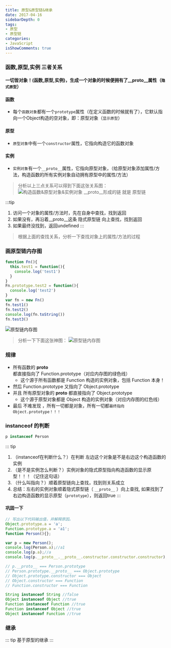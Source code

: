 ```yaml
---
title: 原型&原型链&继承
date: 2017-04-16
sidebarDepth: 0
tags:
- 原型
- 原型链
categories:
- JavaScript
isShowComments: true
---
```


### 函数,原型,实例 三者关系

#### 一切皆对象！(函数,原型,实例)，生成一个对象的时候便拥有了__proto__属性（`隐式原型`）

#### 函数
 + 每个`函数对象`都有一个`prototype`属性（在定义函数的时候就有了），它默认指向一个Object构造的空对象，即：原型对象（`显示原型`）

#### 原型
 + `原型对象`中有一个`constructor`属性，它指向构造它的函数对象

#### 实例
 + `实例对象`有一个`__proto__`属性，它指向原型对象，（给原型对象添加属性/方法，构造函数的所有实例对象自动拥有原型中的属性/方法）


> 分析以上三点关系可以得到下面这张关系图：
![构造函数&原型对象&实例对象](/my-vue-press-blog/img/interview/proto-relation.jpg)
> __proto__形成的链 就是 原型链

:::tip
1. 访问一个对象的属性/方法时，先在自身中查找，找到返回
2. 如果没有，再沿着__proto__这条 隐式原型链 向上查找，找到返回
3. 如果最终没找到，返回undefined
:::

> 根据上面的查找关系，分析一下查找对象上的属性/方法的过程
### 画原型链内存图
```js
function Fn(){
  this.test1 = function(){
    console.log('test1')
  }
}
Fn.prototype.test2 = function(){
  console.log('test2')
}
var fn = new Fn()
fn.test1()
fn.test2()
console.log(fn.toString())
fn.test3()
```

![原型链内存图](/my-vue-press-blog/img/interview/proto-memory.png)


> 分析一下下面这张神图：
![原型链内存图](/my-vue-press-blog/img/interview/proto.jpg)

### 规律
+ 所有函数的 __proto__ 都直接指向了 Function.prototype（对应内存图的绿色线）
  - 这个源于所有函数都是 Function 构造的实例对象，包括 Function 本身！
+ 然后 Function.prototype 又指向了 Object.prototype
+ 并且 所有原型对象的 __proto__ 都直接指向了 Object.prototype
  - 这个源于原型对象都是 Object 构造的实例对象（对应内存图的红色线）
+ 最后 不难发现 ，所有一切都是对象，所有一切都`最终指向 Object.prototype！！！`


### instanceof 的判断
```js
p instanceof Person
```
::: tip
1. （instanceof在判断什么？）在判断 左边这个对象是不是右边这个构造函数的实例
2. （是不是实例怎么判断？）实例对象的隐式原型指向构造函数的显示原型！！！（记住这句话）
3. （什么叫指向？）顺着原型链向上查找，找到则关系成立
4. 总结：左右的实例对象顺着隐式原型链（ `__proto__` ）向上查找, 如果找到了 右边构造函数的显示原型（`prototype`），则返回true
:::

#### 巩固一下
```js
// 写出以下代码输出值，并解释原因。
Object.prototype.a = 'a';
Function.prototype.a = 'a1';
function Person(){};

var p = new Person();
console.log(Person.a);//a1
console.log(p.a);//a
console.log(p.__proto__.__proto__.constructor.constructor.constructor);//ƒ Function() { [native code] }

// p.__proto__ === Person.prototype
// Person.prototype.__proto__ === Object.prototype
// Object.prototype.constructor === Object
// Object.constructor === Function
// Function.constructor === Function
```

```js
String instanceof String //false
Object instanceof Object //true
Function instanceof Function //true
Function instanceof Object //true
Object instanceof Function //true
```

### 继承
::: tip
基于原型的继承
:::